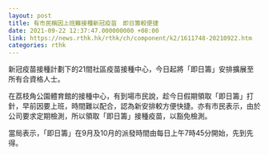 ```yaml
---
layout: post
title: 有市民稱因上班難接種新冠疫苗　即日籌較便捷
date: 2021-09-22 12:37:47.000000000 +08:00
link: https://news.rthk.hk/rthk/ch/component/k2/1611748-20210922.htm
categories: rthk
---
```


新冠疫苗接種計劃下的21間社區疫苗接種中心，今日起將「即日籌」安排擴展至所有合資格人士。

在荔枝角公園體育館的接種中心，有到場市民說，趁今日假期領取「即日籌」打針，早前因要上班，時間難以配合，認為新安排較方便快捷。亦有市民表示，由於公司要求定期檢測，所以領取「即日籌」接種疫苗，以豁免檢測。

當局表示，「即日籌」在9月及10月的派發時間由每日上午7時45分開始，先到先得。
